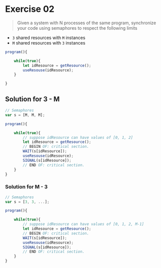 # Exercise 02

> Given a system with N processes of the same program, synchronize your code using semaphores to respect the following limits

- `3` shared resources with `M` instances
- `M` shared resources with `3` instances

```js
program(){

    while(true){
        let idResource = getResource();
        useResouse(idResource);
    }

}
```

## Solution for 3 - M

```js
// Semaphores
var s = [M, M, M];

program(){

    while(true){
        // suppose idResource can have values of [0, 1, 2]
        let idResource = getResource();
        // BEGIN OF: critical section.
        WAIT(s[idResource]);
        useResouse(idResource);
        SIGNAL(s[idResource]);
        // END OF: critical section.
    }
}
```

### Solution for M - 3

```js
// Semaphores
var s = [3, 3, ...];

program(){

    while(true){
        // suppose idResource can have values of [0, 1, 2, M-1]
        let idResource = getResource();
        // BEGIN OF: critical section.
        WAIT(s[idResource]);
        useResouse(idResource);
        SIGNAL(s[idResource]);
        // END OF: critical section.
    }
}
```
